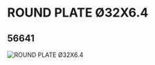 # ROUND PLATE Ø32X6.4
## 56641
![ROUND PLATE Ø32X6.4](https://lc-www-live-s.legocdn.com/media/bricks/5/2/4296519.jpg)
